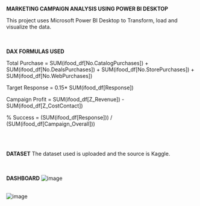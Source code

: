 **MARKETING CAMPAIGN ANALYSIS USING POWER BI DESKTOP**

This project uses Microsoft Power BI Desktop to Transform, load and visualize the data.<br/>
<br/>
<br/>

**DAX FORMULAS USED**

Total Purchase = SUM(ifood_df[No.CatalogPurchases]) + SUM(ifood_df[No.DealsPurchases]) + SUM(ifood_df[No.StorePurchases]) + SUM(ifood_df[No.WebPurchases])

Target Response = 0.15* SUM(ifood_df[Response])

Campaign Profit = SUM(ifood_df[Z_Revenue]) - SUM(ifood_df[Z_CostContact])

% Success = (SUM(ifood_df[Response])) / (SUM(ifood_df[Campaign_Overall]))

<br/>
<br/>

**DATASET**
The dataset used is uploaded and the source is Kaggle.<br/>
<br/>
<br/>

**DASHBOARD**
![image](https://github.com/Vedanth-19/Marketing-Campaign-Analysis-using-Power-BI/assets/172228985/53193726-6600-4d7c-a980-120eeb712bec)<br/>
<br/>

![image](https://github.com/Vedanth-19/Marketing-Campaign-Analysis-using-Power-BI/assets/172228985/aa571096-a460-4845-bead-b52e3fa9b1a1)
